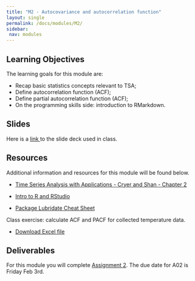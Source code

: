 ```yaml
---
title: "M2 - Autocovariance and autocorrelation function"
layout: single
permalink: /docs/modules/M2/
sidebar:
 nav: modules
---
```


## Learning Objectives

The learning goals for this module are:

* Recap basic statistics concepts relevant to TSA; <br>
* Define autocorrelation function (ACF); <br>
* Define partial autocorrelation function (ACF); <br>
* On the programming skills side: introduction to RMarkdown.

## Slides

Here is a <a href="/docs/modules/PPTS/TSA_M2_ACF.pdf" > link </a> to the slide deck used in class.



## Resources

Additional information and resources for this module will be found below. <br>

* <a href="/docs/modules/readings/M2_-_TSA-cryer-ch2.pdf" > Time Series Analysis with Applications - Cryer and Shan - Chapter 2 </a>

* <a href="/docs/modules/readings/M2_IntroR-RStudio.pdf" > Intro to R and RStudio </a>

* <a href="/docs/modules/readings/M2_Rpack-lubri.pdf" > Package Lubridate Cheat Sheet </a>

Class exercise: calculate ACF and PACF for collected temperature data.

* <a href="/docs/modules/readings/M2_Temp_Example_ACF_PACF.xlsx" > Download Excel file </a>


## Deliverables

For this module you will complete [Assignment 2](https://github.com/ENV790/TimeSeriesAnalysis_Sp23/blob/main/Assignments/TSA_A02_Sp23.Rmd). The due date for A02 is Friday Feb 3rd.

